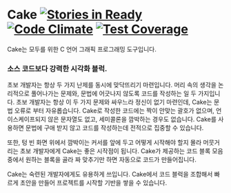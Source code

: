 Cake [![Stories in Ready](https://badge.waffle.io/cra16/Cake.png?label=ready&title=Ready)](http://waffle.io/cra16/Cake) [![Code Climate](https://codeclimate.com/github/cra16/Cake/badges/gpa.svg)](https://codeclimate.com/github/cra16/Cake) [![Test Coverage](https://codeclimate.com/github/cra16/Cake/badges/coverage.svg)](https://codeclimate.com/github/cra16/Cake)
=====

Cake는 모두를 위한 C 언어 그래픽 프로그래밍 도구입니다. 

### 소스 코드보다 강력한 시각화 블럭.

초보 개발자는 항상 두 가지 난제를 동시에 맞닥뜨리기 마련입니다. 머리 속의 생각을 논리적으로 풀어나가는 문제와, 문법에 어긋나지 않도록 코드를 작성하는 일 두 가지입니다. 초보 개발자는 항상 이 두 가지 문제와 싸우느라 정신이 없기 마련인데, Cake는 문법 오류로 부터 자유롭습니다. Cake로 작성한 코드에는 짝이 안맞는 괄호가 없으며, 언이스케이프되지 않은 문자열도 없고, 세미콜론을 깜박하는 경우도 없습니다. Cake를 사용하면 문법에 구애 받지 않고 코드를 작성하는데 전적으로 집중할 수 있습니다.

또한, 텅 빈 화면 위에서 깜박이는 커서를 앞에 두고 어떻게 시작해야 할지 몰라 머뭇거리는 초보 개발자에게 Cake는 좋은 시작점이 됩니다. Cake가 제공하는 코드 블록 모음 중에서 원하는 블록을 골라 짜 맞추기만 하면 자동으로 코드가 만들어집니다.

Cake는 숙련된 개발자에게도 유용하게 쓰입니다. Cake에서 코드 블럭을 조합해서 빠르게 초안을 만들어 프로젝트를 시작할 기반을 쌓을 수 있습니다.
